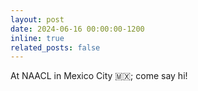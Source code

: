 ```yaml
---
layout: post
date: 2024-06-16 00:00:00-1200
inline: true
related_posts: false
---
```


At NAACL in Mexico City :mexico:; come say hi! 
